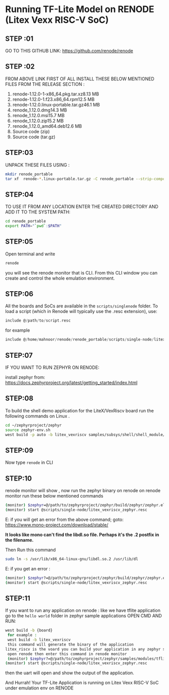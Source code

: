 # Running TF-Lite Model on RENODE (Litex Vexx RISC-V SoC)

## STEP :01 

GO TO THIS GITHUB LINK: https://github.com/renode/renode
 
## STEP :02 
FROM ABOVE LINK FIRST OF ALL INSTALL THESE BELOW MENTIONED FILES FROM THE RELEASE SECTION :
 1. renode-1.12.0-1-x86_64.pkg.tar.xz8.13 MB
 2. renode-1.12.0-1.f23.x86_64.rpm12.5 MB
 3. renode-1.12.0.linux-portable.tar.gz46.1 MB
 4. renode_1.12.0.dmg14.3 MB
 5. renode_1.12.0.msi15.7 MB
 6. renode_1.12.0.zip15.2 MB
 7. renode_1.12.0_amd64.deb12.6 MB
 8. Source code (zip)
 9. Source code (tar.gz)
 
## STEP:03
UNPACK THESE FILES USING :
```bash
mkdir renode_portable
tar xf  renode-*.linux-portable.tar.gz -C renode_portable --strip-components=1
```

## STEP:04 
TO USE IT FROM ANY LOCATION ENTER THE CREATED DIRECTORY AND ADD IT TO THE SYSTEM PATH:
```bash
cd renode_portable
export PATH="`pwd`:$PATH"
```

## STEP:05
Open terminal and write 
```bash
renode
```
you will see the renode monitor that is CLI. From this CLI window you can create and control the whole emulation environment.

## STEP:06
All the  boards and SoCs are available in the `scripts/singlenode` folder.
To load a script (which in Renode will typically use the .resc extension), use:

```c
include @/path/to/script.resc
```
for example
```c
include @/home/mahnoor/renode/renode_portable/scripts/single-node/litex.resc
```

## STEP:07
IF YOU WANT TO RUN ZEPHYR ON RENODE:

install zephyr from: https://docs.zephyrproject.org/latest/getting_started/index.html

## STEP:08
To build the shell demo application for the LiteX/VexRiscv board run the following commands on Linux .

```bash
cd ~/zephyrproject/zephyr
source zephyr-env.sh
west build -p auto -b litex_vexriscv samples/subsys/shell/shell_module/
```
## STEP:09
Now type `renode` in CLI

## STEP:10
 renode monitor will show , now run the zephyr binary on renode 
 on renode monitor run these below mentioned commands
```bash
(monitor) $zephyr=@/path/to/zephyrproject/zephyr/build/zephyr/zephyr.elf
(monitor) start @scripts/single-node/litex_vexriscv_zephyr.resc
```

E: if you will get an error from the above command;
goto: https://www.mono-project.com/download/stable/

**It looks like mono can't find the libdl.so file. Perhaps it's the .2 postfix in the filename.**

Then Run this command
```bash
sudo ln -s /usr/lib/x86_64-linux-gnu/libdl.so.2 /usr/lib/dl
```

E: if you get an error :
```bash
(monitor) $zephyr?=@/path/to/zephyrproject/zephyr/build/zephyr/zephyr.elf                (zephyr binary)
(monitor) start @scripts/single-node/litex_vexriscv_zephyr.resc                         (soc/board )
```

## STEP:11
If you want to run any application on renode :
like we have tflite application
go to the `hello world` folder in zephyr sample applications
OPEN CMD AND RUN:
```bash
west build -b {board}
 for example :
 west build -b litex_vexriscv
 this command will generate the binary of the application
litex_riscv is the voard you can build your application in any zephyr supported board
 open renode then enter this command in renode monitor
 (monitor) $zephyr?=@/path/to/zephyrproject/zephyr/samples/modules/tflite-micro/build/zephyr/zephyr.elf                ( give path of your  applicaton zephyr binary)
(monitor) start @scripts/single-node/litex_vexriscv_zephyr.resc  
```
then the uart will open and show the output of the application.

And Hurrah! Your TF-Lite Application is running on Litex Vexx RISC-V SoC under emulation env on RENODE






